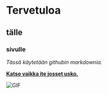 # Tervetuloa 
## tälle
### sivulle

*Tässä käytetään githubin markdownia.*

[**Katso vaikka ite josset usko.**](https://github.com/alejoki/pilvipalvelut/blob/main/index.md)

![GIF](https://media.tenor.com/lCKwsD2OW1kAAAAi/happy-cat-happy-happy-cat.gif)
